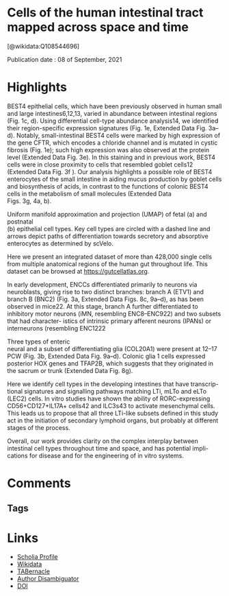 
Cells of the human intestinal tract mapped across space and time
================================================================
  
  [@wikidata:Q108544696]  
  
Publication date : 08 of September, 2021  

# Highlights

BEST4 epithelial cells, which have been previously observed in 
human small and large intestines6,12,13, varied in abundance between 
intestinal regions (Fig. 1c, d). Using differential cell-type abundance 
analysis14, we identified their region-specific expression signatures 
(Fig. 1e, Extended Data Fig. 3a–d). Notably, small-intestinal BEST4 cells 
were marked by high expression of the gene CFTR, which encodes a 
chloride channel and is mutated in cystic fibrosis (Fig. 1e); such high 
expression was also observed at the protein level (Extended Data 
Fig. 3e). In this staining and in previous work, BEST4 cells were in 
close proximity to cells that resembled goblet cells12 (Extended Data 
Fig. 3f ). Our analysis highlights a possible role of BEST4 enterocytes 
of the small intestine in aiding mucus production by goblet cells 
and biosynthesis of acids, in contrast to the functions of colonic 
BEST4 cells in the metabolism of small molecules (Extended Data  
Figs. 3g, 4a, b).

 Uniform manifold approximation and projection (UMAP) of fetal (a) and postnatal  
(b) epithelial cell types. Key cell types are circled with a dashed line and arrows 
depict paths of differentiation towards secretory and absorptive enterocytes 
as determined by scVelo.

Here we present an integrated dataset of more than 428,000 single 
cells from multiple anatomical regions of the human gut throughout 
life. This dataset can be browsed at https://gutcellatlas.org.

In early development, 
ENCCs differentiated primarily to neurons via neuroblasts, giving rise 
to two distinct branches: branch A (ETV1) and branch B (BNC2) (Fig. 3a, 
Extended Data Figs. 8c, 9a–d), as has been observed in mice22. At this 
stage, branch A further differentiated to inhibitory motor neurons 
(iMN, resembling ENC8–ENC922) and two subsets that had character-
istics of intrinsic primary afferent neurons (IPANs) or interneurons 
(resembling ENC1222

Three  types  of  enteric  
neural and a subset of differentiating glia (COL20A1) were present 
at 12–17 PCW (Fig. 3b, Extended Data Fig. 9a–d). Colonic glia 1 cells 
expressed posterior HOX genes and TFAP2B, which suggests that 
they originated in the sacrum or trunk (Extended Data Fig. 8g). 

Here we identify cell types in the developing intestines that have transcrip-
tional signatures and signalling pathways matching LTi, mLTo and eLTo 
(LEC2) cells. In vitro studies have shown the ability of RORC-expressing 
CD56+CD127+IL17A+ cells42 and ILC3s43 to activate mesenchymal cells. 
This leads us to propose that all three LTi-like subsets defined in this 
study act in the initiation of secondary lymphoid organs, but probably 
at different stages of the process.

Overall, our work provides clarity on the complex interplay between 
intestinal cell types throughout time and space, and has potential impli-
cations for disease and for the engineering of in vitro systems.
# Comments

## Tags

# Links
  
 * [Scholia Profile](https://scholia.toolforge.org/work/Q108544696)  
 * [Wikidata](https://www.wikidata.org/wiki/Q108544696)  
 * [TABernacle](https://tabernacle.toolforge.org/?#/tab/manual/Q108544696/P921%3BP4510)  
 * [Author Disambiguator](https://author-disambiguator.toolforge.org/work_item_oauth.php?id=Q108544696&batch_id=&match=1&author_list_id=&doit=Get+author+links+for+work)  
 * [DOI](https://doi.org/10.1038/S41586-021-03852-1)  
